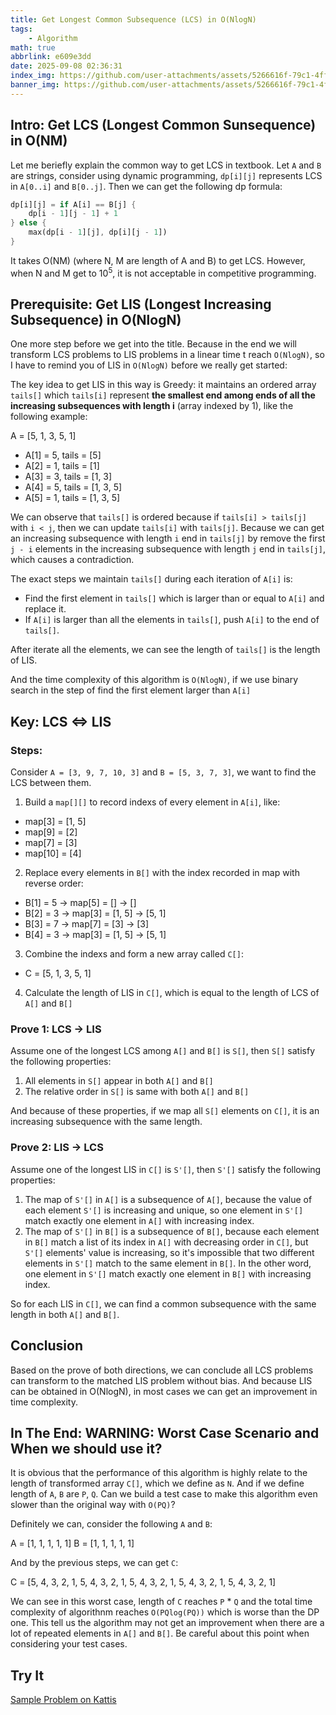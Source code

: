 ```yaml
---
title: Get Longest Common Subsequence (LCS) in O(NlogN)
tags: 
    - Algorithm
math: true
abbrlink: e609e3dd
date: 2025-09-08 02:36:31
index_img: https://github.com/user-attachments/assets/5266616f-79c1-4ff8-8b59-36896af7655c
banner_img: https://github.com/user-attachments/assets/5266616f-79c1-4ff8-8b59-36896af7655c
---
```


## Intro: Get LCS (Longest Common Sunsequence) in O(NM)

Let me beriefly explain the common way to get LCS in textbook. Let `A` and `B` are strings, consider using dynamic programming, `dp[i][j]` represents LCS in `A[0..i]` and `B[0..j]`. Then we can get the following dp formula:

```Rust
dp[i][j] = if A[i] == B[j] {
    dp[i - 1][j - 1] + 1
} else {
    max(dp[i - 1][j], dp[i][j - 1])
}
```

It takes O(NM) (where N, M are length of A and B) to get LCS. However, when N and M get to $10^5$, it is not acceptable in competitive programming.

## Prerequisite: Get LIS (Longest Increasing Subsequence) in O(NlogN)

One more step before we get into the title. Because in the end we will transform LCS problems to LIS problems in a linear time t reach `O(NlogN)`, so I have to remind you of LIS in `O(NlogN)` before we really get started:

The key idea to get LIS in this way is Greedy: it maintains an ordered array `tails[]` which `tails[i]` represent __the smallest end among ends of all the increasing subsequences with length i__ (array indexed by 1), like the following example:

A = [5, 1, 3, 5, 1]

+ A[1] = 5, tails = [5]
+ A[2] = 1, tails = [1]
+ A[3] = 3, tails = [1, 3]
+ A[4] = 5, tails = [1, 3, 5]
+ A[5] = 1, tails = [1, 3, 5]

We can observe that `tails[]` is ordered because if `tails[i] > tails[j]` with `i < j`, then we can update `tails[i]` with `tails[j]`. Because we can get an increasing subsequence with length `i` end in `tails[j]` by remove the first `j - i` elements in the increasing subsequence with length `j` end in `tails[j]`, which causes a contradiction. 

The exact steps we maintain `tails[]` during each iteration of `A[i]` is:

+ Find the first element in `tails[]` which is larger than or equal to `A[i]` and replace it. 
+ If `A[i]` is larger than all the elements in `tails[]`, push `A[i]` to the end of `tails[]`.

After iterate all the elements, we can see the length of `tails[]` is the length of LIS.

And the time complexity of this algorithm is `O(NlogN)`, if we use binary search in the step of find the first element larger than `A[i]`

## Key: LCS <=> LIS

### Steps:

Consider `A = [3, 9, 7, 10, 3]` and `B = [5, 3, 7, 3]`, we want to find the LCS between them.

1. Build a `map[][]` to record indexs of every element in `A[i]`, like:

+ map[3] = [1, 5]
+ map[9] = [2]
+ map[7] = [3]
+ map[10] = [4]

2. Replace every elements in `B[]` with the index recorded in map with reverse order:

+ B[1] = 5 -> map[5] = [] -> []
+ B[2] = 3 -> map[3] = [1, 5] -> [5, 1]
+ B[3] = 7 -> map[7] = [3] -> [3]
+ B[4] = 3 -> map[3] = [1, 5] -> [5, 1]

3. Combine the indexs and form a new array called `C[]`:

+ C = [5, 1, 3, 5, 1]

4. Calculate the length of LIS in `C[]`, which is equal to the length of LCS of `A[]` and `B[]`

### Prove 1: LCS -> LIS

Assume one of the longest LCS among `A[]` and `B[]` is `S[]`, then `S[]` satisfy the following properties:

1. All elements in `S[]` appear in both `A[]` and `B[]`
2. The relative order in `S[]` is same with both `A[]` and `B[]`

And because of these properties, if we map all `S[]` elements on `C[]`, it is an increasing subsequence with the same length.

### Prove 2: LIS -> LCS

Assume one of the longest LIS in `C[]` is `S'[]`, then `S'[]` satisfy the following properties:

1. The map of `S'[]` in `A[]` is a subsequence of `A[]`, because the value of each element `S'[]` is increasing and unique, so one element in `S'[]` match exactly one element in `A[]` with increasing index.
2. The map of `S'[]` in `B[]` is a subsequence of `B[]`, because each element in `B[]` match a list of its index in `A[]` with decreasing order in `C[]`, but `S'[]` elements' value is increasing, so it's impossible that two different elements in `S'[]` match to the same element in `B[]`. In the other word, one element in `S'[]` match exactly one element in `B[]` with increasing index. 

So for each LIS in `C[]`, we can find a common subsequence with the same length in both `A[]` and `B[]`.


## Conclusion

Based on the prove of both directions, we can conclude all LCS problems can transform to the matched LIS problem without bias. And because LIS can be obtained in O(NlogN), in most cases we can get an improvement in time complexity.

## In The End: WARNING: Worst Case Scenario and When we should use it?

It is obvious that the performance of this algorithm is highly relate to the length of transformed array `C[]`, which we define as `N`. And if we define length of `A`, `B` are `P`, `Q`. Can we build a test case to make this algorithm even slower than the original way with `O(PQ)`?

Definitely we can, consider the following `A` and `B`:

A = [1, 1, 1, 1, 1]
B = [1, 1, 1, 1, 1]

And by the previous steps, we can get `C`:

C = [5, 4, 3, 2, 1, 5, 4, 3, 2, 1, 5, 4, 3, 2, 1, 5, 4, 3, 2, 1, 5, 4, 3, 2, 1]

We can see in this worst case, length of `C` reaches `P` * `Q` and the total time complexity of algorithnm reaches `O(PQlog(PQ))` which is worse than the DP one. This tell us the algorithm may not get an improvement when there are a lot of repeated elements in `A[]` and `B[]`. Be careful about this point when considering your test cases.

## Try It

[Sample Problem on Kattis](https://open.kattis.com/problems/doubledeck)